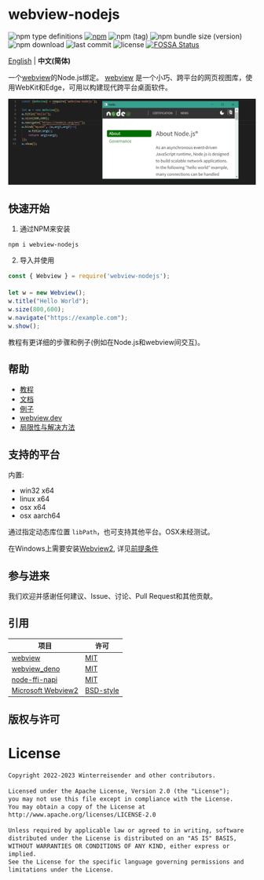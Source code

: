 # webview-nodejs

![npm type definitions](https://img.shields.io/npm/types/webview-nodejs?label=%20&logo=typescript&logoColor=white)
[![npm](https://img.shields.io/npm/v/webview-nodejs)](https://www.npmjs.com/package/webview-nodejs)
![npm (tag)](https://img.shields.io/npm/v/webview-nodejs/next)
![npm bundle size (version)](https://img.shields.io/bundlephobia/min/webview-nodejs/latest?label=体积)
![npm download](https://img.shields.io/npm/dt/webview-nodejs?label=下载次数)
![last commit](https://img.shields.io/github/last-commit/Winterreisender/webviewko?label=上次提交)
![license](https://img.shields.io/github/license/Winterreisender/webviewko?color=3DA639&label=许可)
[![FOSSA Status](https://app.fossa.com/api/projects/git%2Bgithub.com%2FWinterreisender%2Fwebview-nodejs.svg?type=shield)](https://app.fossa.com/projects/git%2Bgithub.com%2FWinterreisender%2Fwebview-nodejs?ref=badge_shield)

[English](../README.md) | **中文(简体)**

一个[webview](https://github.com/webview/webview)的Node.js绑定。 [webview](https://github.com/webview/webview) 是一个小巧、跨平台的网页视图库，使用WebKit和Edge，可用以构建现代跨平台桌面软件。

![screenshot](screenshot/screenshot.webp)

## 快速开始

1. 通过NPM来安装

```shell
npm i webview-nodejs
```

2. 导入并使用

```js
const { Webview } = require('webview-nodejs'); 

let w = new Webview();
w.title("Hello World");
w.size(800,600);
w.navigate("https://example.com");
w.show();
```

教程有更详细的步骤和例子(例如在Node.js和webview间交互)。

## 帮助

- [教程](https://github.com/Winterreisender/webview-nodejs/wiki/教程)
- [文档](https://winterreisender.github.io/webview-nodejs/tsdoc/index.html)
- [例子](test/)
- [webview.dev](https://webview.dev/)
- [局限性与解决方法](https://github.com/Winterreisender/webview-nodejs/wiki/Limitations-and-Workarounds)

## 支持的平台

内置:

- win32 x64
- linux x64
- osx x64
- osx aarch64

通过指定动态库位置 `libPath`，也可支持其他平台。OSX未经测试。

在Windows上需要安装[Webview2](https://developer.microsoft.com/zh-cn/microsoft-edge/webview2/), 详见[前提条件](https://github.com/Winterreisender/webview-nodejs/wiki/教程#前提条件)

## 参与进来

我们欢迎并感谢任何建议、Issue、讨论、Pull Request和其他贡献。

## 引用

| 项目                                                                      | 许可                                                                                |
| ------------------------------------------------------------------------- | ----------------------------------------------------------------------------------- |
| [webview](https://github.com/webview/webview)                                | [MIT](https://github.com/webview/webview/blob/master/LICENSE)                          |
| [webview_deno](https://github.com/webview/webview_deno)                      | [MIT](https://github.com/webview/webview_deno/blob/master/LICENSE)                     |
| [node-ffi-napi](https://github.com/node-ffi-napi/node-ffi-napi)              | [MIT](https://github.com/node-ffi-napi/node-ffi-napi/blob/master/LICENSE)              |
| [Microsoft Webview2](https://www.nuget.org/packages/Microsoft.Web.WebView2/) | [BSD-style](https://www.nuget.org/packages/Microsoft.Web.WebView2/1.0.1245.22/License) |

## 版权与许可

# License

```text
Copyright 2022-2023 Winterreisender and other contributors.

Licensed under the Apache License, Version 2.0 (the "License");
you may not use this file except in compliance with the License.
You may obtain a copy of the License at
http://www.apache.org/licenses/LICENSE-2.0

Unless required by applicable law or agreed to in writing, software
distributed under the License is distributed on an "AS IS" BASIS,
WITHOUT WARRANTIES OR CONDITIONS OF ANY KIND, either express or implied.
See the License for the specific language governing permissions and
limitations under the License.
```
